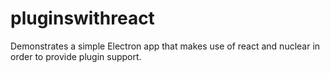 # pluginswithreact

Demonstrates a simple Electron app that makes use of react and nuclear in order to provide plugin support.
